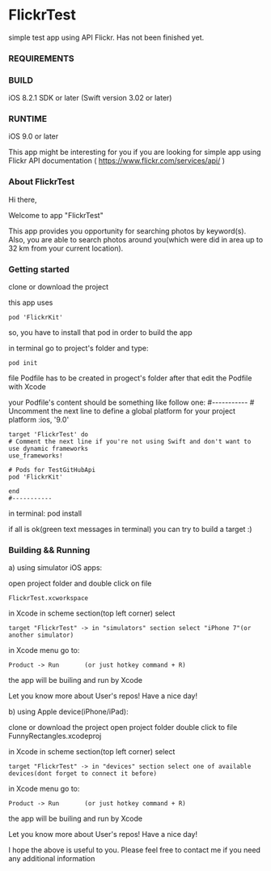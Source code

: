 # FlickrTest
simple test app using API Flickr. Has not been finished yet.


### REQUIREMENTS ###


### BUILD ###
iOS 8.2.1 SDK or later
(Swift version 3.02 or later)


### RUNTIME ###
iOS 9.0 or later 

This app might be interesting for you if you are looking for simple app using Flickr API documentation ( https://www.flickr.com/services/api/ )


### About FlickrTest ###

Hi there,

Welcome to app "FlickrTest"


This app provides you opportunity for searching photos by keyword(s). Also, you are able to search photos around you(which were did in area up to 32 km  from your current location).


### Getting started ###

clone or download the project

this app uses

    pod 'FlickrKit'

so, you have to install that pod in order to build the app

in terminal go to project's folder and type:

    pod init

file Podfile has to be created in progect's folder
after that edit the Podfile with Xcode

your Podfile's content should be something like follow one: 
    #-----------
    # Uncomment the next line to define a global platform for your project
    platform :ios, '9.0'

    target 'FlickrTest' do
    # Comment the next line if you're not using Swift and don't want to use dynamic frameworks
    use_frameworks!

    # Pods for TestGitHubApi
    pod 'FlickrKit'

    end
    #-----------

in terminal:
    pod install

if all is ok(green text messages in terminal)
you can try to build a target :)

### Building && Running ###

a) using simulator iOS apps:

open project folder and double click on file

    FlickrTest.xcworkspace

in Xcode in scheme section(top left corner) select

    target "FlickrTest" -> in "simulators" section select "iPhone 7"(or another simulator)

in Xcode menu go to:

    Product -> Run       (or just hotkey command + R)

the app will be builing and run by Xcode

Let you know more about User's repos!
Have a nice day!


b) using Apple device(iPhone/iPad):

clone or download the project
open project folder
double click to file FunnyRectangles.xcodeproj

in Xcode in scheme section(top left corner) select

    target "FlickrTest" -> in "devices" section select one of available devices(dont forget to connect it before)

in Xcode menu go to:

    Product -> Run       (or just hotkey command + R)

the app will be builing and run by Xcode

Let you know more about User's repos!
Have a nice day!


I hope the above is useful to you.
Please feel free to contact me if you need any additional information
